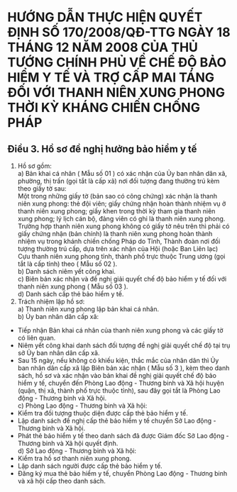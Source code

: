 # HƯỚNG DẪN THỰC HIỆN QUYẾT ĐỊNH SỐ 170/2008/QĐ-TTG NGÀY 18 THÁNG 12 NĂM 2008 CỦA THỦ TƯỚNG CHÍNH PHỦ VỀ CHẾ ĐỘ BẢO HIỂM Y TẾ VÀ TRỢ CẤP MAI TÁNG ĐỐI VỚI THANH NIÊN XUNG PHONG THỜI KỲ KHÁNG CHIẾN CHỐNG PHÁP

## Điều 3. Hồ sơ đề nghị hưởng bảo hiểm y tế  
1. Hồ sơ gồm:  
a) Bản khai cá nhân ( Mẫu số 01 ) có xác nhận của Ủy ban nhân dân xã, phường, thị trấn (gọi tắt là cấp xã) nơi đối tượng đang thường trú kèm theo giấy tờ sau:  
Một trong những giấy tờ (bản sao có công chứng) xác nhận là thanh niên xung phong: thẻ đội viên; giấy chứng nhận hoàn thành nhiệm vụ ở thanh niên xung phong; giấy khen trong thời kỳ tham gia thanh niên xung phong; lý lịch cán bộ, đảng viên có ghi là thanh niên xung phong.  
Trường hợp thanh niên xung phong không có giấy tờ nêu trên thì phải có giấy chứng nhận (bản chính) là thanh niên xung phong hoàn thành nhiệm vụ trong khánh chiến chống Pháp do Tỉnh, Thành đoàn nơi đối tượng thường trú cấp, dựa trên xác nhận của Hội (hoặc Ban Liên lạc) Cựu thanh niên xung phong tỉnh, thành phố trực thuộc Trung ương (gọi tắt là cấp tỉnh) theo ( Mẫu số 02 ).  
b) Danh sách niêm yết công khai.  
c) Biên bản xác nhận và đề nghị giải quyết chế độ bảo hiểm y tế đối với thanh niên xung phong ( Mẫu số 03 ).  
d) Danh sách cấp thẻ bảo hiểm y tế.  
2. Trách nhiệm lập hồ sơ:  
a) Thanh niên xung phong lập bản khai cá nhân.  
b) Ủy ban nhân dân cấp xã:  
- Tiếp nhận Bản khai cá nhân của thanh niên xung phong và các giấy tờ có liên quan.  
- Niêm yết công khai danh sách đối tượng đề nghị giải quyết chế độ tại trụ sở Ủy ban nhân dân cấp xã.  
- Sau 15 ngày, nếu không có khiếu kiện, thắc mắc của nhân dân thì Ủy ban nhân dân cấp xã lập Biên bản xác nhận ( Mẫu số 3 ), kèm theo danh sách, hồ sơ và xác nhận vào bản khai đề nghị giải quyết chế độ bảo hiểm y tế, chuyển đến Phòng Lao động - Thương binh và Xã hội huyện (quận, thị xã, thành phố trực thuộc tỉnh), sau đây gọi tắt là Phòng Lao động - Thương binh và Xã hội.  
c) Phòng Lao động - Thương binh và Xã hội:  
- Kiểm tra đối tượng thuộc diện được cấp thẻ bảo hiểm y tế.  
- Lập danh sách đề nghị cấp thẻ bảo hiểm y tế chuyển Sở Lao động - Thương binh và Xã hội.  
- Phát thẻ bảo hiểm y tế theo danh sách đã được Giám đốc Sở Lao động - Thương binh và Xã hội quyết định.  
d) Sở Lao động - Thương binh và Xã hội:  
- Kiểm tra hồ sơ thanh niên xung phong.  
- Lập danh sách người được cấp thẻ bảo hiểm y tế.  
- Đăng ký mua thẻ bảo hiểm y tế, chuyển Phòng Lao động - Thương binh và xã hội cấp theo danh sách.